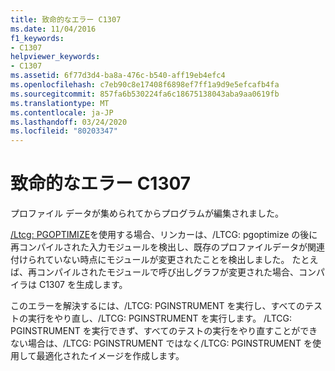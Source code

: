 ```yaml
---
title: 致命的なエラー C1307
ms.date: 11/04/2016
f1_keywords:
- C1307
helpviewer_keywords:
- C1307
ms.assetid: 6f77d3d4-ba8a-476c-b540-aff19eb4efc4
ms.openlocfilehash: c7eb90c8e17408f6898ef7ff1a9d9e5efcafb4fa
ms.sourcegitcommit: 857fa6b530224fa6c18675138043aba9aa0619fb
ms.translationtype: MT
ms.contentlocale: ja-JP
ms.lasthandoff: 03/24/2020
ms.locfileid: "80203347"
---
```

# <a name="fatal-error-c1307"></a>致命的なエラー C1307

プロファイル データが集められてからプログラムが編集されました。

[/Ltcg: PGOPTIMIZE](../../build/reference/ltcg-link-time-code-generation.md)を使用する場合、リンカーは、/LTCG: pgoptimize の後に再コンパイルされた入力モジュールを検出し、既存のプロファイルデータが関連付けられていない時点にモジュールが変更されたことを検出しました。 たとえば、再コンパイルされたモジュールで呼び出しグラフが変更された場合、コンパイラは C1307 を生成します。

このエラーを解決するには、/LTCG: PGINSTRUMENT を実行し、すべてのテストの実行をやり直し、/LTCG: PGINSTRUMENT を実行します。 /LTCG: PGINSTRUMENT を実行できず、すべてのテストの実行をやり直すことができない場合は、/LTCG: PGINSTRUMENT ではなく/LTCG: PGINSTRUMENT を使用して最適化されたイメージを作成します。
